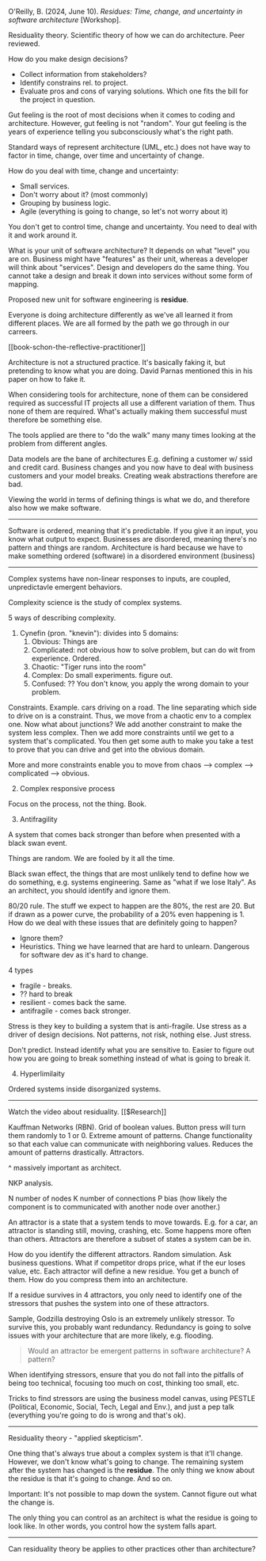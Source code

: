 O'Reilly, B. (2024, June 10). _Residues: Time, change, and uncertainty in software architecture_ [Workshop].

Residuality theory. Scientific theory of how we can do architecture. Peer reviewed.

How do you make design decisions?
- Collect information from stakeholders?
- Identify constrains rel. to project.
- Evaluate pros and cons of varying solutions. Which one fits the bill for the project in question.

Gut feeling is the root of most decisions when it comes to coding and architecture. However, gut feeling is not "random". Your gut feeling is the years of experience telling you subconsciously what's the right path.

Standard ways of represent architecture (UML, etc.) does not have way to factor in time, change, over time and uncertainty of change.

How do you deal with time, change and uncertainty:
- Small services.
- Don't worry about it? (most commonly)
- Grouping by business logic.
- Agile (everything is going to change, so let's not worry about it)

You don't get to control time, change and uncertainty. You need to deal with it and work around it.

What is your unit of software architecture? It depends on what "level" you are on. Business might have "features" as their unit, whereas a developer will think about "services". Design and developers do the same thing. You cannot take a design and break it down into services without some form of mapping.

Proposed new unit for software engineering is **residue**.

Everyone is doing architecture differently as we've all learned it from different places. We are all formed by the path we go through in our carreers.

[[book-schon-the-reflective-practitioner]]

Architecture is not a structured practice. It's basically faking it, but pretending to know what you are doing. David Parnas mentioned this in his paper on how to fake it.

When considering tools for architecture, none of them can be considered required as successful IT projects all use a different variation of them. Thus none of them are required. What's actually making them successful must therefore be something else.

The tools applied are there to "do the walk" many many times looking at the problem from different angles.

Data models are the bane of architectures E.g. defining a customer w/ ssid and credit card. Business changes and you now have to deal with business customers and your model breaks. Creating weak abstractions therefore are bad.

Viewing the world in terms of defining things is what we do, and therefore also how we make software.

---

Software is ordered, meaning that it's predictable. If you give it an input, you know what output to expect. Businesses are disordered, meaning there's no pattern and things are random. Architecture is hard because we have to make something ordered (software) in a disordered environment (business)

---

Complex systems have non-linear responses to inputs, are coupled, unpredictavle emergent behaviors.

Complexity science is the study of complex systems.

5 ways of describing complexity.

1. Cynefin (pron. "knevin"): divides into 5 domains:
	1. Obvious: Things are 
	2. Complicated: not obvious how to solve problem, but can do wit from experience. Ordered.
	3. Chaotic: "Tiger runs into the room"
	4. Complex: Do small experiments. figure out.
	5. Confused: ?? You don't know, you apply the wrong domain to your problem.

Constraints. Example. cars driving on a road. The line separating which side to drive on is a constraint. Thus, we move from a chaotic env to a complex one. Now what about junctions? We add another constraint to make the system less complex. Then we add more constraints until we get to a system that's complicated. You then get some auth to make you take a test to prove that you can drive and get into the obvious domain.

More and more constraints enable you to move from chaos --> complex --> complicated --> obvious.

2. Complex responsive process

Focus on the process, not the thing. Book.

3. Antifragility

A system that comes back stronger than before when presented with a black swan event.

Things are random. We are fooled by it all the time.

Black swan effect, the things that are most unlikely tend to define how we do something, e.g. systems engineering. Same as "what if we lose Italy". As an architect, you should identify and ignore them.

80/20 rule. The stuff we expect to happen are the 80%, the rest are 20. But if drawn as a power curve, the probability of a 20% even happening is 1. How do we deal with these issues that are definitely going to happen?

- Ignore them?
- Heuristics. Thing we have learned that are hard to unlearn. Dangerous for software dev as it's hard to change.

4 types
- fragile - breaks.
- ?? hard to break
- resilient - comes back the same.
- antifragile - comes back stronger.

Stress is they key to building a system that is anti-fragile. Use stress as a driver of design decisions. Not patterns, not risk, nothing else. Just stress.

Don't predict. Instead identify what you are sensitive to. Easier to figure out how you are going to break something instead of what is going to break it.

4. Hyperlimilaity

Ordered systems inside disorganized systems.

---

Watch the video about residuality. [[$Research]]

Kauffman Networks (RBN). Grid of boolean values. Button press will turn them randomly to 1 or 0. Extreme amount of patterns. Change functionality so that each value can communicate with neighboring values. Reduces the amount of patterns drastically. Attractors.

^ massively important as architect.

NKP analysis.

N number of nodes
K number of connections
P bias (how likely the component is to communicated with another node over another.)

An attractor is a state that a system tends to move towards. E.g. for a car, an attractor is standing still, moving, crashing, etc. Some happens more often than others. Attractors are therefore a subset of states a system can be in.

How do you identify the different attractors. Random simulation. Ask business questions. What if competitor drops price, what if the eur loses value, etc. Each attractor will define a new residue. You get a bunch of them. How do you compress them into an architecture.

If a residue survives in 4 attractors, you only need to identify one of the stressors that pushes the system into one of these attractors.

Sample, Godzilla destroying Oslo is an extremely unlikely stressor. To survive this, you probably want redundancy. Redundancy is going to solve issues with your architecture that are more likely, e.g. flooding.

> Would an attractor be emergent patterns in software architecture? A pattern?

When identifying stressors, ensure that you do not fall into the pitfalls of being too technical, focusing too much on cost, thinking too small, etc.

Tricks to find stressors are using the business model canvas, using PESTLE (Political, Economic, Social, Tech, Legal and Env.), and just a pep talk (everything you're going to do is wrong and that's ok).

---

Residuality theory - "applied skepticism".

One thing that's always true about a complex system is that it'll change. However, we don't know what's going to change. The remaining system after the system has changed is the **residue**. The only thing we know about the residue is that it's going to change. And so on.

Important: It's not possible to map down the system. Cannot figure out what the change is.

The only thing you can control as an architect is what the residue is going to look like. In other words, you control how the system falls apart.

---

Can residuality theory be applies to other practices other than architecture?
